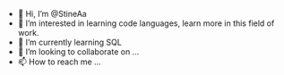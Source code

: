 - 👋 Hi, I’m @StineAa
- 👀 I’m interested in learning code languages, learn more in this field of work.
- 🌱 I’m currently learning SQL 
- 💞️ I’m looking to collaborate on ...
- 📫 How to reach me ...

<!---
StineAa/StineAa is a ✨ special ✨ repository because its `README.md` (this file) appears on your GitHub profile.
You can click the Preview link to take a look at your changes.
--->

